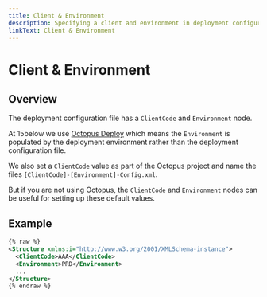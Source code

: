 ```yaml
---
title: Client & Environment
description: Specifying a client and environment in deployment configuration
linkText: Client & Environment
---
```


# Client & Environment

## Overview

The deployment configuration file has a `ClientCode` and `Environment` node.

At 15below we use [Octopus Deploy](https://octopus.com) which means the `Environment` is populated by the deployment environment rather than the deployment configuration file.

We also set a `ClientCode` value as part of the Octopus project and name the files `[ClientCode]-[Environment]-Config.xml`.

But if you are not using Octopus, the `ClientCode` and `Environment` nodes can be useful for setting up these default values.

## Example

```XML
{% raw %}
<Structure xmlns:i="http://www.w3.org/2001/XMLSchema-instance">
  <ClientCode>AAA</ClientCode>
  <Environment>PRD</Environment>
  ...
</Structure>
{% endraw %}
```
